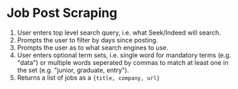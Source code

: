# Job Post Scraping

 1. User enters top level search query, i.e. what Seek/Indeed will search.
 1. Prompts the user to filter by days since posting.
 1. Prompts the user as to what search engines to use.
 1. User enters optional term sets, i.e. single word for mandatory terms (e.g.
 "data") or multiple words seperated by commas to match at least one in the set
 (e.g. "junior, graduate, entry").
 1. Returns a list of jobs as a `{title, company, url}`

